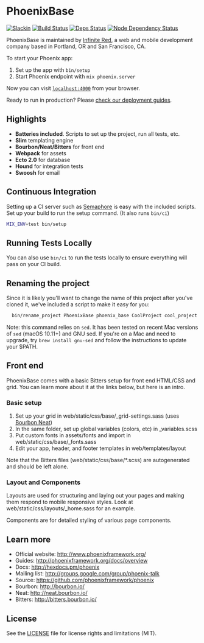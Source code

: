 # PhoenixBase

[![Slackin](https://infiniteredcommunity.herokuapp.com/badge.svg)](https://infiniteredcommunity.herokuapp.com/)
[![Build Status](https://semaphoreci.com/api/v1/projects/9501757c-f8e0-4a06-9b90-04f22ea5cd74/662754/badge.svg)](https://semaphoreci.com/ir/phoenix_base)
[![Deps Status](https://beta.hexfaktor.org/badge/all/github/infinitered/phoenix_base.svg)](https://beta.hexfaktor.org/github/infinitered/phoenix_base)
[![Node Dependency Status](https://david-dm.org/infinitered/phoenix_base.svg)](https://david-dm.org/infinitered/phoenix_base)

PhoenixBase is maintained by [Infinite Red](http://infinite.red), a web and mobile development company based in Portland, OR and San Francisco, CA.

To start your Phoenix app:

  1. Set up the app with `bin/setup`
  3. Start Phoenix endpoint with `mix phoenix.server`

Now you can visit [`localhost:4000`](http://localhost:4000) from your browser.

Ready to run in production? Please [check our deployment guides](http://www.phoenixframework.org/docs/deployment).

## Highlights

- **Batteries included**. Scripts to set up the project, run all tests, etc.
- **Slim** templating engine
- **Bourbon/Neat/Bitters** for front end
- **Webpack** for assets
- **Ecto 2.0** for database
- **Hound** for integration tests
- **Swoosh** for email

## Continuous Integration

Setting up a CI server such as [Semaphore](https://semaphoreci.com/) is easy with the included scripts. Set up your build to run the setup command. (It also runs `bin/ci`)

```bash
MIX_ENV=test bin/setup
```

## Running Tests Locally

You can also use `bin/ci` to run the tests locally to ensure everything will pass on your CI build.

## Renaming the project

Since it is likely you'll want to change the name of this project after you've cloned it, we've included a script to make it easy for you:

```bash
  bin/rename_project PhoenixBase phoenix_base CoolProject cool_project
```

Note: this command relies on `sed`. It has been tested on recent Mac versions of `sed` (macOS 10.11+) and GNU sed. If you're on a Mac and need to upgrade, try `brew install gnu-sed` and follow the instructions to update your $PATH.

## Front end

PhoenixBase comes with a basic Bitters setup for front end HTML/CSS and grid. You can learn more about it
at the links below, but here is an intro.

### Basic setup

1. Set up your grid in web/static/css/base/_grid-settings.sass (uses [Bourbon Neat](http://neat.bourbon.io))
2. In the same folder, set up global variables (colors, etc) in _variables.scss
3. Put custom fonts in assets/fonts and import in web/static/css/base/_fonts.sass
4. Edit your app, header, and footer templates in web/templates/layout

Note that the Bitters files (web/static/css/base/*.scss) are autogenerated and should be left alone.

### Layout and Components

Layouts are used for structuring and laying out your pages and making them respond to mobile
responsive styles. Look at web/static/css/layouts/_home.sass for an example.

Components are for detailed styling of various page components.

## Learn more

  * Official website: http://www.phoenixframework.org/
  * Guides: http://phoenixframework.org/docs/overview
  * Docs: http://hexdocs.pm/phoenix
  * Mailing list: http://groups.google.com/group/phoenix-talk
  * Source: https://github.com/phoenixframework/phoenix
  * Bourbon: http://bourbon.io/
  * Neat: http://neat.bourbon.io/
  * Bitters: http://bitters.bourbon.io/

## License

See the [LICENSE](LICENSE) file for license rights and limitations (MIT).

